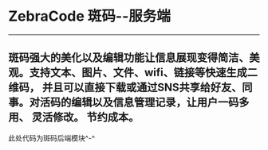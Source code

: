 # ZebraCode 斑码--服务端
---
斑码强大的美化以及编辑功能让信息展现变得简洁、美观。支持文本、图片、文件、wifi、链接等快速生成二维码，
并且可以直接下载或通过SNS共享给好友、同事。对活码的编辑以及信息管理记录，让用户一码多用、
灵活修改。
节约成本。
---
此处代码为斑码后端模块^-^
